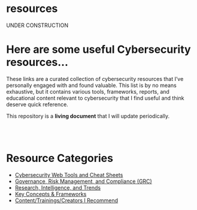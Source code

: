 # resources
UNDER CONSTRUCTION


# Here are some useful Cybersecurity resources...

These links are a curated collection of cybersecurity resources that I’ve personally engaged with and found valuable. This list is by no means exhaustive, but it contains various tools, frameworks, reports, and educational content relevant to cybersecurity that I find useful and think deserve quick reference.

This repository is a **living document** that I will update periodically.

<br>
<br>

# Resource Categories

- [Cybersecurity Web Tools and Cheat Sheets](Tools.md)
- [Governance, Risk Management, and Compliance (GRC)](GRC.md)
- [Research, Intelligence, and Trends](Security_Intelligence.md)
- [Key Concepts & Frameworks](Concepts&Frameworks.md)
- [Content/Trainings/Creators I Recommend](Cyber_Media.md)

<!-- possibly will add a an apps list (ie. Recognized Packet Sniffers: tcpdump, WireShark, TShark...) but I need to get more familiar with industry standards -->
